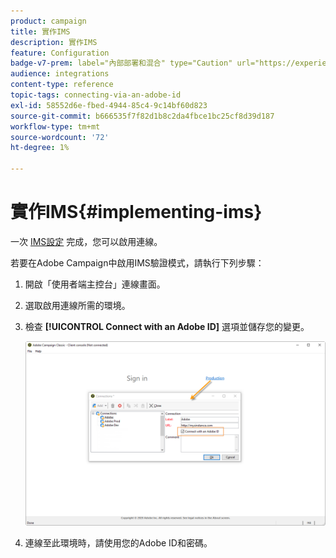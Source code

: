 ```yaml
---
product: campaign
title: 實作IMS
description: 實作IMS
feature: Configuration
badge-v7-prem: label="內部部署和混合" type="Caution" url="https://experienceleague.adobe.com/docs/campaign-classic/using/installing-campaign-classic/architecture-and-hosting-models/hosting-models-lp/hosting-models.html?lang=zh-Hant" tooltip="僅適用於內部部署和混合部署"
audience: integrations
content-type: reference
topic-tags: connecting-via-an-adobe-id
exl-id: 58552d6e-fbed-4944-85c4-9c14bf60d823
source-git-commit: b666535f7f82d1b8c2da4fbce1bc25cf8d39d187
workflow-type: tm+mt
source-wordcount: '72'
ht-degree: 1%

---
```


# 實作IMS{#implementing-ims}

一次 [IMS設定](configuring-ims.md) 完成，您可以啟用連線。

若要在Adobe Campaign中啟用IMS驗證模式，請執行下列步驟：

1. 開啟「使用者端主控台」連線畫面。
1. 選取啟用連線所需的環境。
1. 檢查 **[!UICONTROL Connect with an Adobe ID]** 選項並儲存您的變更。

   ![](assets/ims_1.png)

1. 連線至此環境時，請使用您的Adobe ID和密碼。
